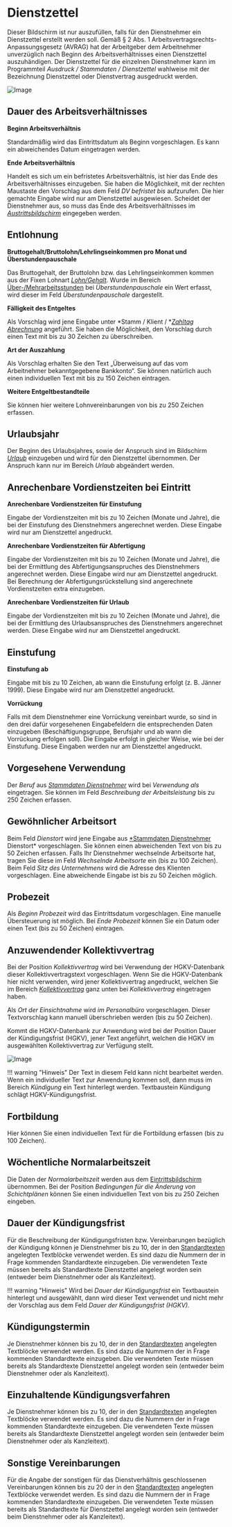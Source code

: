 # Dienstzettel

Dieser Bildschirm ist nur auszufüllen, falls für den Dienstnehmer ein Dienstzettel erstellt werden soll. Gemäß § 2 Abs. 1 Arbeitsvertragsrechts-Anpassungsgesetz (AVRAG) hat der Arbeitgeber dem Arbeitnehmer unverzüglich nach Beginn des Arbeitsverhältnisses einen Dienstzettel auszuhändigen. Der Dienstzettel für die einzelnen Dienstnehmer kann im Programmteil *Ausdruck / Stammdaten / Dienstzettel* wahlweise mit der Bezeichnung Dienstzettel oder Dienstvertrag ausgedruckt werden.

![Image](<img/image138.png>)

## Dauer des Arbeitsverhältnisses

**Beginn Arbeitsverhältnis**

Standardmäßig wird das Eintrittsdatum als Beginn vorgeschlagen. Es kann ein abweichendes Datum eingetragen werden.

**Ende Arbeitsverhältnis**

Handelt es sich um ein befristetes Arbeitsverhältnis, ist hier das Ende des Arbeitsverhältnisses einzugeben. Sie haben die Möglichkeit, mit der rechten Maustaste den Vorschlag aus dem Feld *DV befristet bis* aufzurufen. Die hier gemachte Eingabe wird nur am Dienstzettel ausgewiesen. Scheidet der Dienstnehmer aus, so muss das Ende des Arbeitsverhältnisses im [*Austrittsbildschirm*](../Abrechnungsbildschirme/Austritt.md) eingegeben werden.

## Entlohnung

**Bruttogehalt/Bruttolohn/Lehrlingseinkommen pro Monat und Überstundenpauschale**

Das Bruttogehalt, der Bruttolohn bzw. das Lehrlingseinkommen kommen aus der Fixen Lohnart [*Lohn/Gehalt*](../Abrechnungsbildschirme/Fixe%20Lohnarten.md). Wurde im Bereich [Über-/Mehrarbeitsstunden](../Abrechnungsbildschirme/Über-%20und%20Mehrarbeitsstunden.md) bei *Überstundenpauschale* ein Wert erfasst, wird dieser im Feld *Überstundenpauschale* dargestellt.

**Fälligkeit des Entgeltes**

Als Vorschlag wird jene Eingabe unter *Stamm / Klient / *[*Zahltag Abrechnung*](../Klientenstammdaten/Stammdaten%20Klient/Bank,%20Überweisung,%20Zahltag.md) angeführt. Sie haben die Möglichkeit, den Vorschlag durch einen Text mit bis zu 30 Zeichen zu überschreiben.

**Art der Auszahlung**

Als Vorschlag erhalten Sie den Text „Überweisung auf das vom Arbeitnehmer bekanntgegebene Bankkonto“. Sie können natürlich auch einen individuellen Text mit bis zu 150 Zeichen eintragen.

**Weitere Entgeltbestandteile**

Sie können hier weitere Lohnvereinbarungen von bis zu 250 Zeichen erfassen.

## Urlaubsjahr

Der Beginn des Urlaubsjahres, sowie der Anspruch sind im Bildschirm [*Urlaub*](../Abrechnungsbildschirme/Urlaub.md) einzugeben und wird für den Dienstzettel übernommen. Der Anspruch kann nur im Bereich *Urlaub* abgeändert werden.

## Anrechenbare Vordienstzeiten bei Eintritt

**Anrechenbare Vordienstzeiten für Einstufung**

Eingabe der Vordienstzeiten mit bis zu 10 Zeichen (Monate und Jahre), die bei der Einstufung des Dienstnehmers angerechnet werden. Diese Eingabe wird nur am Dienstzettel angedruckt.

**Anrechenbare Vordienstzeiten für Abfertigung**

Eingabe der Vordienstzeiten mit bis zu 10 Zeichen (Monate und Jahre), die bei der Ermittlung des Abfertigungsanspruches des Dienstnehmers angerechnet werden. Diese Eingabe wird nur am Dienstzettel angedruckt. Bei Berechnung der Abfertigungsrückstellung sind angerechnete Vordienstzeiten extra einzugeben.

**Anrechenbare Vordienstzeiten für Urlaub**

Eingabe der Vordienstzeiten mit bis zu 10 Zeichen (Monate und Jahre), die bei der Ermittlung des Urlaubsanspruches des Dienstnehmers angerechnet werden. Diese Eingabe wird nur am Dienstzettel angedruckt.

## Einstufung

**Einstufung ab**

Eingabe mit bis zu 10 Zeichen, ab wann die Einstufung erfolgt (z. B. Jänner 1999). Diese Eingabe wird nur am Dienstzettel angedruckt.

**Vorrückung**

Falls mit dem Dienstnehmer eine Vorrückung vereinbart wurde, so sind in den drei dafür vorgesehenen Eingabefeldern die entsprechenden Daten einzugeben (Beschäftigungsgruppe, Berufsjahr und ab wann die Vorrückung erfolgen soll). Die Eingabe erfolgt in gleicher Weise, wie bei der Einstufung. Diese Eingaben werden nur am Dienstzettel angedruckt.

## Vorgesehene Verwendung

Der *Beruf* aus [*Stammdaten Dienstnehmer*](../Abrechnungsbildschirme/Bauarbeiter-Urlaubs-%20und%20Abfertigungskasse.md) wird bei *Verwendung als* eingetragen. Sie können im Feld *Beschreibung der Arbeitsleistung* bis zu 250 Zeichen erfassen.

## Gewöhnlicher Arbeitsort

Beim Feld *Dienstort* wird jene Eingabe aus [*Stammdaten Dienstnehmer](../Abrechnungsbildschirme/Stammdaten%20Dienstnehmer.md) Dienstort* vorgeschlagen. Sie können einen abweichenden Text von bis zu 50 Zeichen erfassen. Falls Ihr Dienstnehmer wechselnde Arbeitsorte hat, tragen Sie diese im Feld *Wechselnde Arbeitsorte* ein (bis zu 100 Zeichen). Beim Feld *Sitz des Unternehmens* wird die Adresse des Klienten vorgeschlagen. Eine abweichende Eingabe ist bis zu 50 Zeichen möglich.

## Probezeit

Als *Beginn Probezeit* wird das Eintrittsdatum vorgeschlagen. Eine manuelle Übersteuerung ist möglich. Bei *Ende Probezeit* können Sie ein Datum oder einen Text (bis zu 50 Zeichen) eintragen.

## Anzuwendender Kollektivvertrag

Bei der Position *Kollektivvertrag* wird bei Verwendung der HGKV-Datenbank dieser Kollektivvertragstext vorgeschlagen. Wenn Sie die HGKV-Datenbank hier nicht verwenden, wird jener Kollektivvertrag angedruckt, welchen Sie im Bereich [*Kollektivvertrag*](../Abrechnungsbildschirme/Kollektivvertrag.md) ganz unten bei *Kollektivvertrag* eingetragen haben.

Als *Ort der Einsichtnahme* wird *im Personalbüro* vorgeschlagen. Dieser Textvorschlag kann manuell überschrieben werden (bis zu 50 Zeichen).

Kommt die HGKV-Datenbank zur Anwendung wird bei der Position Dauer der Kündigungsfrist (HGKV), jener Text angeführt, welchen die HGKV im ausgewählten Kollektivvertrag zur Verfügung stellt.

![Image](<img/image139.png>)

!!! warning "Hinweis"
    Der Text in diesem Feld kann nicht bearbeitet werden. Wenn ein individueller Text zur Anwendung kommen soll, dann muss im Bereich *Kündigung* ein Text hinterlegt werden. Textbaustein Kündigung schlägt HGKV-Kündigungsfrist.

## Fortbildung

Hier können Sie einen individuellen Text für die Fortbildung erfassen (bis zu 100 Zeichen).

## Wöchentliche Normalarbeitszeit

Die Daten der *Normalarbeitszeit* werden aus dem [Eintrittsbildschirm](../Abrechnungsbildschirme/Eintritt.md) übernommen. Bei der Position *Bedingungen für die Änderung von Schichtplänen* können Sie einen individuellen Text von bis zu 250 Zeichen eingeben.

## Dauer der Kündigungsfrist

Für die Beschreibung der Kündigungsfristen bzw. Vereinbarungen bezüglich der Kündigung können je Dienstnehmer bis zu 10, der in den [Standardtexten](../Kanzleitexte_und_Kanzleilohnkontenplaene.md) angelegten Textblöcke verwendet werden. Es sind dazu die Nummern der in Frage kommenden Standardtexte einzugeben. Die verwendeten Texte müssen bereits als Standardtexte Dienstzettel angelegt worden sein (entweder beim Dienstnehmer oder als Kanzleitext).

!!! warning "Hinweis"
    Wird bei *Dauer der Kündigungsfrist* ein Textbaustein hinterlegt und ausgewählt, dann wird dieser Text verwendet und nicht mehr der Vorschlag aus dem Feld *Dauer der Kündigungsfrist (HGKV).*

## Kündigungstermin

Je Dienstnehmer können bis zu 10, der in den [Standardtexten](../Kanzleitexte_und_Kanzleilohnkontenplaene.md) angelegten Textblöcke verwendet werden. Es sind dazu die Nummern der in Frage kommenden Standardtexte einzugeben. Die verwendeten Texte müssen bereits als Standardtexte Dienstzettel angelegt worden sein (entweder beim Dienstnehmer oder als Kanzleitext).

## Einzuhaltende Kündigungsverfahren

Je Dienstnehmer können bis zu 10, der in den [Standardtexten](../Kanzleitexte_und_Kanzleilohnkontenplaene.md) angelegten Textblöcke verwendet werden. Es sind dazu die Nummern der in Frage kommenden Standardtexte einzugeben. Die verwendeten Texte müssen bereits als Standardtexte Dienstzettel angelegt worden sein (entweder beim Dienstnehmer oder als Kanzleitext).

## Sonstige Vereinbarungen

Für die Angabe der sonstigen für das Dienstverhältnis geschlossenen Vereinbarungen können bis zu 20 der in den [Standardtexten](../Kanzleitexte_und_Kanzleilohnkontenplaene.md) angelegten Textblöcke verwendet werden. Es sind dazu die Nummern der in Frage kommenden Standardtexte einzugeben. Die verwendeten Texte müssen bereits als Standardtexte für Dienstzettel angelegt worden sein (entweder beim Dienstnehmer oder als Kanzleitext).